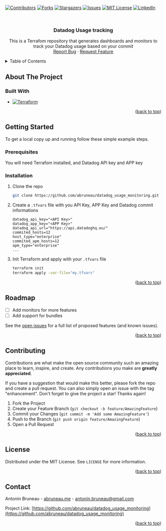 <!-- Improved compatibility of back to top link: See: https://github.com/othneildrew/Best-README-Template/pull/73 -->
<a name="readme-top"></a>
<!--
*** Thanks for checking out the Best-README-Template. If you have a suggestion
*** that would make this better, please fork the repo and create a pull request
*** or simply open an issue with the tag "enhancement".
*** Don't forget to give the project a star!
*** Thanks again! Now go create something AMAZING! :D
-->



<!-- PROJECT SHIELDS -->
<!--
*** I'm using markdown "reference style" links for readability.
*** Reference links are enclosed in brackets [ ] instead of parentheses ( ).
*** See the bottom of this document for the declaration of the reference variables
*** for contributors-url, forks-url, etc. This is an optional, concise syntax you may use.
*** https://www.markdownguide.org/basic-syntax/#reference-style-links
-->
[![Contributors][contributors-shield]][contributors-url]
[![Forks][forks-shield]][forks-url]
[![Stargazers][stars-shield]][stars-url]
[![Issues][issues-shield]][issues-url]
[![MIT License][license-shield]][license-url]
[![LinkedIn][linkedin-shield]][linkedin-url]



<!-- PROJECT LOGO -->
<br />
<div align="center">

<h3 align="center">Datadog Usage tracking</h3>

  <p align="center">
    This is a Terrafom repository that generates dashboards and monitors to track your Datadog usage based on your commit
    <br />
    <a href="https://github.com/abruneau/datadog_usage_monitoring/issues/new?labels=bug&template=bug-report---.md">Report Bug</a>
    ·
    <a href="https://github.com/abruneau/datadog_usage_monitoring/issues/new?labels=enhancement&template=feature-request---.md">Request Feature</a>
  </p>
</div>



<!-- TABLE OF CONTENTS -->
<details>
  <summary>Table of Contents</summary>
  <ol>
    <li>
      <a href="#about-the-project">About The Project</a>
      <ul>
        <li><a href="#built-with">Built With</a></li>
      </ul>
    </li>
    <li>
      <a href="#getting-started">Getting Started</a>
      <ul>
        <li><a href="#prerequisites">Prerequisites</a></li>
        <li><a href="#installation">Installation</a></li>
      </ul>
    </li>
    <li><a href="#roadmap">Roadmap</a></li>
    <li><a href="#contributing">Contributing</a></li>
    <li><a href="#license">License</a></li>
    <li><a href="#contact">Contact</a></li>
  </ol>
</details>



<!-- ABOUT THE PROJECT -->
## About The Project

### Built With

* [![Terraform][Terraform.io]][Terraform-url]

<p align="right">(<a href="#readme-top">back to top</a>)</p>



<!-- GETTING STARTED -->
## Getting Started

To get a local copy up and running follow these simple example steps.

### Prerequisites

You will need Terrafom installed, and Datadog API key and APP key

### Installation

1. Clone the repo
   ```sh
   git clone https://github.com/abruneau/datadog_usage_monitoring.git
   ```
2. Create a `.tfvars` file with you API Key, APP Key and Datadog commit informations
   ```
   datadog_api_key="<API Key>"
   datadog_app_key="<APP Key>"
   datadog_api_url="https://api.datadoghq.eu/"
   commited_hosts=12
   host_type="enterprise"
   commited_apm_hosts=12
   apm_type="enterprise"
   ...
   ```
3. Init Terraform and apply with your `.tfvars` file
   ```bash
   terraform init
   terraform apply -var-file="my.tfvars"
   ```

<p align="right">(<a href="#readme-top">back to top</a>)</p>

<!-- ROADMAP -->
## Roadmap

- [ ] Add monitors for more features
- [ ] Add support for bundles

See the [open issues](https://github.com/abruneau/datadog_usage_monitoring/issues) for a full list of proposed features (and known issues).

<p align="right">(<a href="#readme-top">back to top</a>)</p>

<!-- CONTRIBUTING -->
## Contributing

Contributions are what make the open source community such an amazing place to learn, inspire, and create. Any contributions you make are **greatly appreciated**.

If you have a suggestion that would make this better, please fork the repo and create a pull request. You can also simply open an issue with the tag "enhancement".
Don't forget to give the project a star! Thanks again!

1. Fork the Project
2. Create your Feature Branch (`git checkout -b feature/AmazingFeature`)
3. Commit your Changes (`git commit -m 'Add some AmazingFeature'`)
4. Push to the Branch (`git push origin feature/AmazingFeature`)
5. Open a Pull Request

<p align="right">(<a href="#readme-top">back to top</a>)</p>


<!-- LICENSE -->
## License

Distributed under the MIT License. See `LICENSE` for more information.

<p align="right">(<a href="#readme-top">back to top</a>)</p>

<!-- CONTACT -->
## Contact

Antonin Bruneau - [abruneau.me](https://abruneau.me) - antonin.bruneau@gmail.com

Project Link: [https://github.com/abruneau/datadog_usage_monitoring](https://github.com/abruneau/datadog_usage_monitoring)

<p align="right">(<a href="#readme-top">back to top</a>)</p>



<!-- MARKDOWN LINKS & IMAGES -->
<!-- https://www.markdownguide.org/basic-syntax/#reference-style-links -->
[contributors-shield]: https://img.shields.io/github/contributors/abruneau/datadog_usage_monitoring.svg?style=for-the-badge
[contributors-url]: https://github.com/abruneau/datadog_usage_monitoring/graphs/contributors
[forks-shield]: https://img.shields.io/github/forks/abruneau/datadog_usage_monitoring.svg?style=for-the-badge
[forks-url]: https://github.com/abruneau/datadog_usage_monitoring/network/members
[stars-shield]: https://img.shields.io/github/stars/abruneau/datadog_usage_monitoring.svg?style=for-the-badge
[stars-url]: https://github.com/abruneau/datadog_usage_monitoring/stargazers
[issues-shield]: https://img.shields.io/github/issues/abruneau/datadog_usage_monitoring.svg?style=for-the-badge
[issues-url]: https://github.com/abruneau/datadog_usage_monitoring/issues
[license-shield]: https://img.shields.io/github/license/abruneau/datadog_usage_monitoring.svg?style=for-the-badge
[license-url]: https://github.com/abruneau/datadog_usage_monitoring/blob/master/LICENSE
[linkedin-shield]: https://img.shields.io/badge/-LinkedIn-black.svg?style=for-the-badge&logo=linkedin&colorB=555
[linkedin-url]: https://linkedin.com/in/antoninbruneau
[Terraform.io]: https://img.shields.io/badge/terraform-7B42BC?logo=terraform&logoColor=white&style=for-the-badge
[Terraform-url]: https://terraform.io